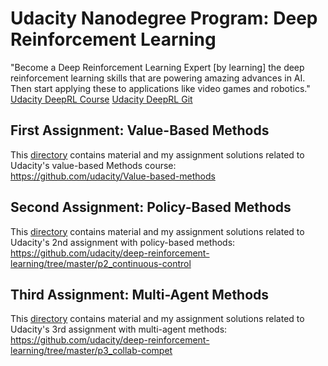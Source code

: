 # Udacity Nanodegree Program: Deep Reinforcement Learning
"Become a Deep Reinforcement Learning Expert [by learning] the deep reinforcement learning skills that are powering amazing advances in AI. Then start applying these to applications like video games and robotics." <br>
[Udacity DeepRL Course](https://www.udacity.com/course/deep-reinforcement-learning-nanodegree--nd893)
[Udacity DeepRL Git](https://github.com/udacity/deep-reinforcement-learning)

## First Assignment: Value-Based Methods
This [directory](./value_based/) contains material and my assignment solutions related to Udacity's value-based Methods course: <br> 
https://github.com/udacity/Value-based-methods

## Second Assignment: Policy-Based Methods
This [directory](./policy_based/) contains material and my assignment solutions related to Udacity's 2nd assignment with policy-based methods:<br>
https://github.com/udacity/deep-reinforcement-learning/tree/master/p2_continuous-control

## Third Assignment: Multi-Agent Methods 
This [directory](./multi_agent/) contains material and my assignment solutions related to Udacity's 3rd assignment with multi-agent methods:<br>
https://github.com/udacity/deep-reinforcement-learning/tree/master/p3_collab-compet
